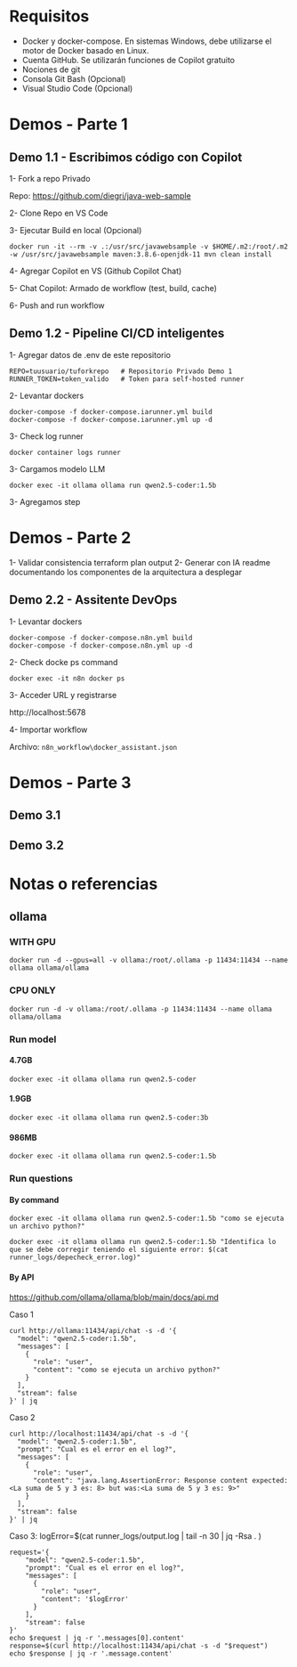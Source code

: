 # Requisitos
- Docker y docker-compose. En sistemas Windows, debe utilizarse el motor de Docker basado en Linux.
- Cuenta GitHub. Se utilizarán funciones de Copilot gratuito
- Nociones de git
- Consola Git Bash (Opcional)
- Visual Studio Code (Opcional)

# Demos - Parte 1

## Demo 1.1 - Escribimos código con Copilot

1- Fork a repo Privado

Repo: https://github.com/diegri/java-web-sample

2- Clone Repo en VS Code

3- Ejecutar Build en local (Opcional)

    docker run -it --rm -v .:/usr/src/javawebsample -v $HOME/.m2:/root/.m2 -w /usr/src/javawebsample maven:3.8.6-openjdk-11 mvn clean install

4- Agregar Copilot en VS (Github Copilot Chat)

5- Chat Copilot: Armado de workflow (test, build, cache)

6- Push and run workflow


## Demo 1.2 - Pipeline CI/CD inteligentes

1- Agregar datos de .env de este repositorio
    
    REPO=tuusuario/tuforkrepo   # Repositorio Privado Demo 1
    RUNNER_TOKEN=token_valido   # Token para self-hosted runner

2- Levantar dockers

    docker-compose -f docker-compose.iarunner.yml build
    docker-compose -f docker-compose.iarunner.yml up -d

3- Check log runner

    docker container logs runner

3- Cargamos modelo LLM

    docker exec -it ollama ollama run qwen2.5-coder:1.5b

3- Agregamos step


# Demos - Parte 2
1- Validar consistencia terraform plan output
2- Generar con IA readme documentando los componentes de la arquitectura a desplegar

## Demo 2.2 - Assitente DevOps

1- Levantar dockers

    docker-compose -f docker-compose.n8n.yml build
    docker-compose -f docker-compose.n8n.yml up -d

2- Check docke ps command

    docker exec -it n8n docker ps

3- Acceder URL y registrarse

http://localhost:5678


4- Importar workflow

Archivo: `n8n_workflow\docker_assistant.json`


# Demos - Parte 3

## Demo 3.1


## Demo 3.2





# Notas o referencias

## ollama
### WITH GPU
    docker run -d --gpus=all -v ollama:/root/.ollama -p 11434:11434 --name ollama ollama/ollama
### CPU ONLY
    docker run -d -v ollama:/root/.ollama -p 11434:11434 --name ollama ollama/ollama

### Run model
#### 4.7GB 
    docker exec -it ollama ollama run qwen2.5-coder
#### 1.9GB
    docker exec -it ollama ollama run qwen2.5-coder:3b
#### 986MB
    docker exec -it ollama ollama run qwen2.5-coder:1.5b

### Run questions
#### By command
    docker exec -it ollama ollama run qwen2.5-coder:1.5b "como se ejecuta un archivo python?"

    docker exec -it ollama ollama run qwen2.5-coder:1.5b "Identifica lo que se debe corregir teniendo el siguiente error: $(cat runner_logs/depecheck_error.log)"

#### By API

https://github.com/ollama/ollama/blob/main/docs/api.md

Caso 1

    curl http://ollama:11434/api/chat -s -d '{
      "model": "qwen2.5-coder:1.5b",
      "messages": [
        {
          "role": "user",
          "content": "como se ejecuta un archivo python?"
        }
      ],
      "stream": false
    }' | jq

Caso 2

    curl http://localhost:11434/api/chat -s -d '{
      "model": "qwen2.5-coder:1.5b",
      "prompt": "Cual es el error en el log?",
      "messages": [
        {
          "role": "user",
          "content": "java.lang.AssertionError: Response content expected:<La suma de 5 y 3 es: 8> but was:<La suma de 5 y 3 es: 9>"
        }
      ],
      "stream": false
    }' | jq

Caso 3:
    logError=$(cat runner_logs/output.log | tail -n 30  | jq -Rsa . )

    request='{
        "model": "qwen2.5-coder:1.5b",
        "prompt": "Cual es el error en el log?",
        "messages": [
          {
            "role": "user",
            "content": '$logError'
          }
        ],
        "stream": false
    }'
    echo $request | jq -r '.messages[0].content'
    response=$(curl http://localhost:11434/api/chat -s -d "$request")
    echo $response | jq -r '.message.content'



